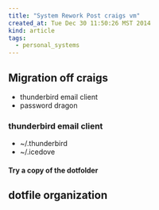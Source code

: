 ```yaml
---
title: "System Rework Post craigs vm"
created_at: Tue Dec 30 11:50:26 MST 2014
kind: article
tags:
  - personal_systems
---
```


## Migration off craigs

* thunderbird email client
* password dragon

### thunderbird email client

* ~/.thunderbird
* ~/.icedove

#### Try a copy of the dotfolder

## dotfile organization

